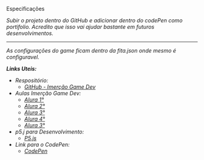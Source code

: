 <p>Especificações</p>
<i>
Subir o projeto dentro do GitHub e adicionar dentro do codePen como portifolio.
 Acredito que isso vai ajudar bastante em futuros desenvolvimentos.
<hr>
As configurações do game ficam dentro da fita.json onde  mesmo é configuravel.

<b>Links Uteis:</b>
* Respositório: 
    * [GitHub - Imerção Game Dev](https://github.com/EduHenLima/Imersao-Game-Dev)
* Aulas Imerção Game Dev: 
    * [Alura 1°](https://www.alura.com.br/imersao-gamedev-javascript/aula01-game-personagem-animacao?utm_campaign=imersao_js_gamedev_aula_01&utm_medium=email&utm_source=RD+Station)
    * [Alura 2°](https://www.alura.com.br/imersao-gamedev-javascript/aula02-inimigo-movimentacao-e-gravidade?utm_campaign=imersao_js_gamedev_aula_02&utm_medium=email&utm_source=RD+Station)
    * [Alura 3°](https://www.alura.com.br/imersao-gamedev-javascript/aula03-mapas-texto-e-power-ups?utm_campaign=imersao_js_gamedev_aula_03&utm_medium=email&utm_source=RD+Station)
    * [Alura 4°](https://www.alura.com.br/imersao-gamedev-javascript/aula04-estado-e-cenas?utm_campaign=imersao_js_gamedev_aula_04&utm_medium=email&utm_source=RD+Station)
    * [Alura 3°](https://www.alura.com.br/imersao-gamedev-javascript/aula05-vidas-e-mapas?utm_campaign=imersao_js_gamedev_aula_05&utm_medium=email&utm_source=RD+Station)
* p5.j para Desenvolvimento: 
    * [P5.js](https://editor.p5js.org/EduHenLima/sketches/OijZeDx0c)
* Link para o CodePen: 
    * [CodePen](www.codepen.io)
